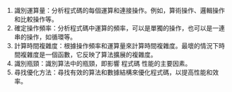 

1. 識別運算量：分析程式碼的每個運算和連接操作。例如，算術操作、邏輯操作和比較操作等。
2. 確定操作頻率：分析程式碼中運算的頻率，可以是單獨的操作，也可以是一連串的操作，如循環等。
3. 計算時間複雜度：根據操作頻率和運算量來計算時間複雜度。最壞的情況下時間複雜度是一個函數，它反映了算法擴展的複雜度。
4. 識別瓶頸：識別算法中的瓶頸，即影響 程式碼 性能的主要因素。
5. 尋找優化方法：尋找有效的算法和數據結構來優化程式碼，以提高性能和效率。